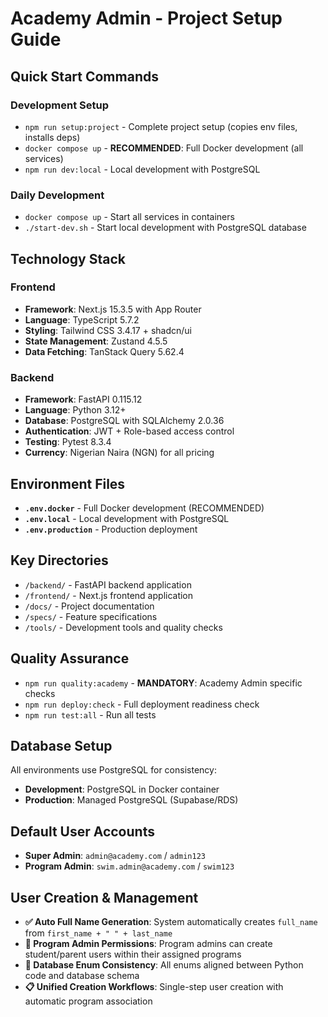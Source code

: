# Academy Admin - Project Setup Guide

## Quick Start Commands

### Development Setup
- `npm run setup:project` - Complete project setup (copies env files, installs deps)
- `docker compose up` - **RECOMMENDED**: Full Docker development (all services)
- `npm run dev:local` - Local development with PostgreSQL

### Daily Development
- `docker compose up` - Start all services in containers
- `./start-dev.sh` - Start local development with PostgreSQL database

## Technology Stack

### Frontend
- **Framework**: Next.js 15.3.5 with App Router
- **Language**: TypeScript 5.7.2
- **Styling**: Tailwind CSS 3.4.17 + shadcn/ui
- **State Management**: Zustand 4.5.5
- **Data Fetching**: TanStack Query 5.62.4

### Backend
- **Framework**: FastAPI 0.115.12
- **Language**: Python 3.12+
- **Database**: PostgreSQL with SQLAlchemy 2.0.36
- **Authentication**: JWT + Role-based access control
- **Testing**: Pytest 8.3.4
- **Currency**: Nigerian Naira (NGN) for all pricing

## Environment Files
- **`.env.docker`** - Full Docker development (RECOMMENDED)
- **`.env.local`** - Local development with PostgreSQL
- **`.env.production`** - Production deployment

## Key Directories
- `/backend/` - FastAPI backend application
- `/frontend/` - Next.js frontend application
- `/docs/` - Project documentation
- `/specs/` - Feature specifications
- `/tools/` - Development tools and quality checks

## Quality Assurance
- `npm run quality:academy` - **MANDATORY**: Academy Admin specific checks
- `npm run deploy:check` - Full deployment readiness check
- `npm run test:all` - Run all tests

## Database Setup
All environments use PostgreSQL for consistency:
- **Development**: PostgreSQL in Docker container
- **Production**: Managed PostgreSQL (Supabase/RDS)

## Default User Accounts
- **Super Admin**: `admin@academy.com` / `admin123`
- **Program Admin**: `swim.admin@academy.com` / `swim123`

## User Creation & Management
- **✅ Auto Full Name Generation**: System automatically creates `full_name` from `first_name + " " + last_name`
- **🔐 Program Admin Permissions**: Program admins can create student/parent users within their assigned programs
- **🔧 Database Enum Consistency**: All enums aligned between Python code and database schema
- **📋 Unified Creation Workflows**: Single-step user creation with automatic program association